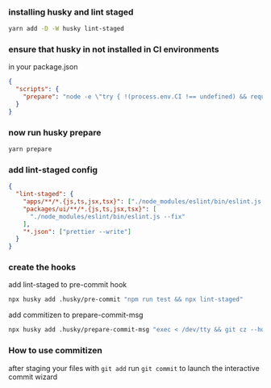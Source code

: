 ### installing husky and lint staged

```sh
yarn add -D -W husky lint-staged
```

### ensure that husky in not installed in CI environments

in your package.json

```json
{
  "scripts": {
    "prepare": "node -e \"try { !(process.env.CI !== undefined) && require('husky').install() } catch (e) {if (e.code !== 'MODULE_NOT_FOUND') throw e}\""
  }
}
```

### now run husky prepare

```sh
yarn prepare
```

### add lint-staged config

```json
{
  "lint-staged": {
    "apps/**/*.{js,ts,jsx,tsx}": ["./node_modules/eslint/bin/eslint.js --fix"],
    "packages/ui/**/*.{js,ts,jsx,tsx}": [
      "./node_modules/eslint/bin/eslint.js --fix"
    ],
    "*.json": ["prettier --write"]
  }
}
```

### create the hooks

add lint-staged to pre-commit hook

```sh
npx husky add .husky/pre-commit "npm run test && npx lint-staged"
```

add commitizen to prepare-commit-msg

```sh
npx husky add .husky/prepare-commit-msg "exec < /dev/tty && git cz --hook || true"
```

### How to use commitizen

after staging your files with `git add` run `git commit` to launch the interactive commit wizard
